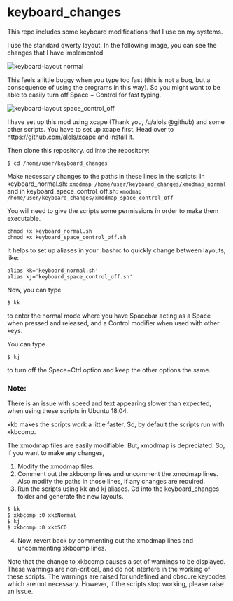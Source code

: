 # keyboard_changes
This repo includes some keyboard modifications that I use on my systems.

I use the standard qwerty layout. In the following image, you can see the changes that I have implemented.

<!-- #![alt tag](https://cloud.githubusercontent.com/assets/22856511/19884944/0d7d292c-a042-11e6-91bd-4b40046dc791.png)

<!-- ![alt tag](https://github.com/shrinidhihr98/keyboard_changes/keyboard layout normal.png) -->

![keyboard-layout normal](https://user-images.githubusercontent.com/22856511/37712532-33175aaa-2d3a-11e8-8c14-891fc60c4452.png)


This feels a little buggy when you type too fast (this is not a bug, but a consequence of using the programs in this way).
So you might want to be able to easily turn off Space + Control for fast typing.

<!-- ![alt tag](https://cloud.githubusercontent.com/assets/22856511/19884946/0ee6a52c-a042-11e6-8f4d-603a57992180.png) -->
![keyboard-layout space_control_off](https://user-images.githubusercontent.com/22856511/37712568-474d123a-2d3a-11e8-8141-7ece306ced9e.png)

I have set up this mod using xcape (Thank you, /u/alols @github) and some other scripts. You have to set up xcape first.
Head over to https://github.com/alols/xcape and install it.

Then clone this repository. 
cd into the repository:
```
$ cd /home/user/keyboard_changes
```

Make necessary changes to the paths in these lines in the scripts:
In keyboard_normal.sh:
`xmodmap /home/user/keyboard_changes/xmodmap_normal`
and in keyboard_space_control_off.sh:
`xmodmap /home/user/keyboard_changes/xmodmap_space_control_off`

You will need to give the scripts some permissions in order to make them executable.
```
chmod +x keyboard_normal.sh
chmod +x keyboard_space_control_off.sh
```
It helps to set up aliases in your .bashrc to quickly change between layouts, like:
 ```
 alias kk='keyboard_normal.sh'
 alias kj='keyboard_space_control_off.sh'
 ```
Now, you can type
```
$ kk
```
to enter the normal mode where you have Spacebar acting as a Space when pressed and released, and a Control modifier when used with other keys.

You can type
```
$ kj
```
to turn off the Space+Ctrl option and keep the other options the same.

### Note: 
There is an issue with speed and text appearing slower than expected, when using these scripts in Ubuntu 18.04.

xkb makes the scripts work a little faster. So, by default the scripts run with xkbcomp.

The xmodmap files are easily modifiable. But, xmodmap is depreciated. So, if you want to make any changes, 

1. Modify the xmodmap files.
2. Comment out the xkbcomp lines and uncomment the xmodmap lines.  Also modify the paths in those lines, if any changes are required.
3. Run the scripts using kk and kj aliases. Cd into the keyboard_changes folder and generate the new layouts.
```
$ kk
$ xkbcomp :0 xkbNormal
$ kj
$ xkbcomp :0 xkbSCO
```
4. Now, revert back by commenting out the xmodmap lines and uncommenting xkbcomp lines.
 
Note that the change to xkbcomp causes a set of warnings to be displayed. These warnings are non-critical, and do not interfere in the working of these scripts. The warnings are raised for undefined and obscure keycodes which are not necessary. However, if the scripts stop working, please raise an issue.
